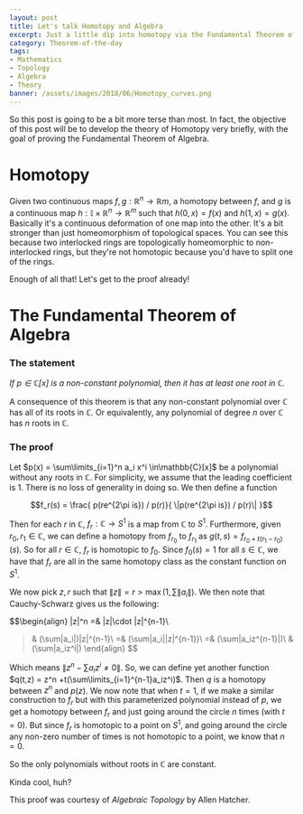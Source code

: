 ```yaml
---
layout: post
title: Let's talk Homotopy and Algebra
excerpt: Just a little dip into homotopy via the Fundamental Theorem of Algebra
category: Theorem-of-the-day
tags:
- Mathematics
- Topology
- Algebra
- Theory
banner: /assets/images/2018/06/Homotopy_curves.png
---
```


So this post is going to be a bit more terse than most. In fact, the objective of this post will be to develop the theory of Homotopy very briefly, with the goal of proving the Fundamental Theorem of Algebra.

# Homotopy

Given two continuous maps $f,g : \mathbb{R}^n\to\mathbb{R}m$, a homotopy between $f,$ and $g$ is a continuous map $h: \mathbb{I}\times\mathbb{R}^n\to\mathbb{R}^m$ such that $h(0,x)=f(x)$ and $h(1,x) = g(x)$. Basically it's a continuous deformation of one map into the other. It's a bit stronger than just homeomorphism of topological spaces. You can see this because two interlocked rings are topologically homeomorphic to non-interlocked rings, but they're not homotopic because you'd have to split one of the rings.

Enough of all that! Let's get to the proof already!

# The Fundamental Theorem of Algebra

### The statement

_If $p\in\mathbb{C}[x]$ is a non-constant polynomial, then it has at least one root in $\mathbb{C}$._

A consequence of this theorem is that any non-constant polynomial over $\mathbb{C}$ has all of its roots in $\mathbb{C}$. Or equivalently, any polynomial of degree $n$ over $\mathbb{C}$ has $n$ roots in $\mathbb{C}$.

### The proof

Let $p(x) = \sum\limits_{i=1}^n a_i x^i \in\mathbb{C}[x]$ be a polynomial without any roots in $\mathbb{C}$. For simplicity, we assume that the leading coefficient is 1. There is no loss of generality in doing so. We then define a function

$$f_r(s) = \frac{ p(re^{2\pi is}) / p(r)}{ \|p(re^{2\pi is}) / p(r)\| }$$

Then for each $r$ in $\mathbb{C}$, $f_r:\mathbb{C}\to S^1$ is a map from $\mathbb{C}$ to $S^1$. Furthermore, given $r_0,r_1\in\mathbb{C}$, we can define a homotopy from $f_{r_0}$ to $f_{r_1}$ as $g(t,s) = f_{r_0+t(r_1-r_0)}(s)$. So for all $r\in\mathbb{C}$, $f_r$ is homotopic to $f_0$. Since $f_0(s) = 1$ for all $s\in\mathbb{C}$, we have that $f_r$ are all in the same homotopy class as the constant function on $S^1$.

We now pick $z,r$ such that $\|z\| = r \gt \max(1,\sum \|a_i\| )$. We then note that Cauchy-Schwarz gives us the following:

$$\begin{align}
\|z\|^n =& \|z\|\cdot \|z\|^{n-1}\\
>& (\sum\|a_i\|)\|z\|^{n-1}\\
=& (\sum\|a_i\|\|z\|^{n-1})\\
>=& (\sum\|a_iz^{n-1}\|)\\
>& (\sum\|a_iz^i\|)
\end{align} $$

Which means $\|z^n - \sum a_i z^i \neq 0\|$. So, we can define yet another function $q(t,z) = z^n +t(\sum\limits_{i=1}^{n-1}a_iz^i)$. Then $q$ is a homotopy between $z^n$ and $p(z)$. We now note that when $t=1$, if we make a similar construction to $f_r$ but with this parameterized polynomial instead of $p$, we get a homotopy between $f_r$ and just going around the circle $n$ times (with $t=0$). But since $f_r$ is homotopic to a point on $S^1$, and going around the circle any non-zero number of times is not homotopic to a point, we know that $n=0$.

So the only polynomials without roots in $\mathbb{C}$ are constant.

Kinda cool, huh?

This proof was courtesy of _Algebraic Topology_ by Allen Hatcher.
